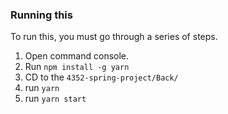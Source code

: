 ### Running this
To run this, you must go through a series of steps.

1. Open command console.
2. Run `npm install -g yarn`
3. CD to the `4352-spring-project/Back/`
4. run `yarn`
5. run `yarn start`
